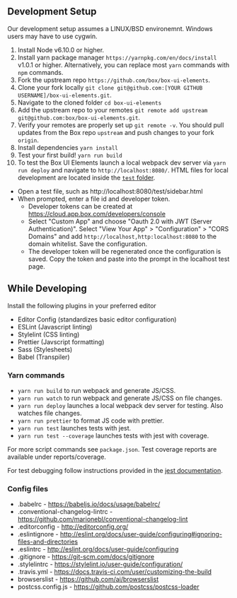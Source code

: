 Development Setup
-----------------

Our development setup assumes a LINUX/BSD environemnt. Windows users may have to use cygwin.

1. Install Node v6.10.0 or higher.
2. Install yarn package manager `https://yarnpkg.com/en/docs/install` v1.0.1 or higher. Alternatively, you can replace most `yarn` commands with `npm` commands.
2. Fork the upstream repo `https://github.com/box/box-ui-elements`.
3. Clone your fork locally `git clone git@github.com:[YOUR GITHUB USERNAME]/box-ui-elements.git`.
4. Navigate to the cloned folder `cd box-ui-elements`
5. Add the upstream repo to your remotes `git remote add upstream git@github.com:box/box-ui-elements.git`.
6. Verify your remotes are properly set up `git remote -v`. You should pull updates from the Box repo `upstream` and push changes to your fork `origin`.
7. Install dependencies `yarn install`
8. Test your first build! `yarn run build`
9. To test the Box UI Elements launch a local webpack dev server via `yarn run deploy` and navigate to `http://localhost:8080/`. HTML files for local development are located inside the [`test` folder](http://localhost:8080/test).
  - Open a test file, such as http://localhost:8080/test/sidebar.html
  - When prompted, enter a file id and developer token.
    - Developer tokens can be created at https://cloud.app.box.com/developers/console
    - Select "Custom App" and choose "Oauth 2.0 with JWT (Server Authentication)". Select "View Your App" > "Configuration" > "CORS Domains" and add `http://localhost,http:localhost:8080` to the domain whitelist. Save the configuration.
    - The developer token will be regenerated once the configuration is saved. Copy the token and paste into the prompt in the localhost test page.

While Developing
----------------
Install the following plugins in your preferred editor

* Editor Config (standardizes basic editor configuration)
* ESLint (Javascript linting)
* Stylelint (CSS linting)
* Prettier (Javscript formatting)
* Sass (Stylesheets)
* Babel (Transpiler)

### Yarn commands

* `yarn run build` to run webpack and generate JS/CSS.
* `yarn run watch` to run webpack and generate JS/CSS on file changes.
* `yarn run deploy` launches a local webpack dev server for testing. Also watches file changes.
* `yarn run prettier` to format JS code with prettier.
* `yarn run test` launches tests with jest.
* `yarn run test --coverage` launches tests with jest with coverage.

For more script commands see `package.json`. Test coverage reports are available under reports/coverage.

For test debugging follow instructions provided in the [jest documentation](https://facebook.github.io/jest/docs/en/troubleshooting.html).

### Config files

* .babelrc - https://babeljs.io/docs/usage/babelrc/
* .conventional-changelog-lintrc - https://github.com/marionebl/conventional-changelog-lint
* .editorconfig - http://editorconfig.org/
* .eslintignore - http://eslint.org/docs/user-guide/configuring#ignoring-files-and-directories
* .eslintrc - http://eslint.org/docs/user-guide/configuring
* .gitignore - https://git-scm.com/docs/gitignore
* .stylelintrc - https://stylelint.io/user-guide/configuration/
* .travis.yml - https://docs.travis-ci.com/user/customizing-the-build
* browserslist - https://github.com/ai/browserslist
* postcss.config.js - https://github.com/postcss/postcss-loader
